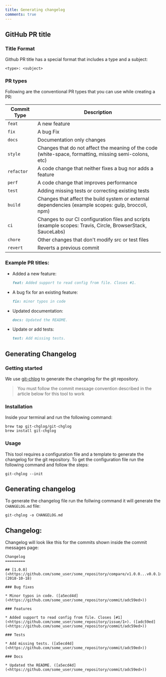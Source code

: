 ```yaml
---
title: Generating changelog
comments: true
---
```


## GitHub PR title

### Title Format

Github PR title has a special format that includes a type and a subject:

```
<type>: <subject>
```

### PR types

Following are the conventional PR types that you can use while creating a PR:

| Commit Type | Description                                                                                                 |
| ----------- | ----------------------------------------------------------------------------------------------------------- |
| `feat`      | A new feature                                                                                               |
| `fix`       | A bug Fix                                                                                                   |
| `docs`      | Documentation only changes                                                                                  |
| `style`     | Changes that do not affect the meaning of the code (white-space, formatting, missing semi-colons, etc)      |
| `refactor`  | A code change that neither fixes a bug nor adds a feature                                                   |
| `perf`      | A code change that improves performance                                                                     |
| `test`      | Adding missing tests or correcting existing tests                                                           |
| `build`     | Changes that affect the build system or external dependencies (example scopes: gulp, broccoli, npm)         |
| `ci`        | Changes to our CI configuration files and scripts (example scopes: Travis, Circle, BrowserStack, SauceLabs) |
| `chore`     | Other changes that don't modify src or test files                                                           |
| `revert`    | Reverts a previous commit                                                                                   |

### Example PR titles:

* Added a new feature:
  ```markdown
  feat: Added support to read config from file. Closes #1.
  ```

* A bug fix for an existing feature:
  ```markdown
  fix: minor typos in code
  ```

* Updated documentation:
  ```markdown
  docs: Updated the README.
  ```

* Update or add tests:
  ```markdown
  test: Add missing tests.
  ```

## Generating Changelog

### Getting started

We use [git-chlog](https://github.com/git-chglog/git-chglog) to generate the changelog for the git repository.

> You must follow the commit message convention described in the article below for this tool to work

### Installation

Inside your terminal and run the following command:

```
brew tap git-chglog/git-chglog
brew install git-chglog
```

### Usage

This tool requires a configuration file and a template to generate the changelog for the git repository. To get the configuration file run the following command and follow the steps:

```
git-chglog --init
```

## Generating changelog

To generate the changelog file run the follwing command it will generate the `CHANGELOG.md` file:

```
git-chglog -o CHANGELOG.md
```

## Changelog:

Changelog will look like this for the commits shown inside the commit messages page:

    Changelog
    =========
    
    ## [1.0.0](<https://github.com/some_user/some_repository/compare/v1.0.0...v0.0.1>) (2018-10-18)
    
    ### Bug fixes
    
    * Minor typos in code. ([a5ecd4d](<https://github.com/some_user/some_repository/commit/adc59ed>))
    
    ### Features
    
    * Added support to read config from file. Closes [#1](<https://github.com/some_user/some_repository/issue/1>). ([adc59ed](<https://github.com/some_user/some_repository/commit/adc59ed>))
    
    ### Tests
    
    * Add missing tests. ([a5ecd4d](<https://github.com/some_user/some_repository/commit/adc59ed>))
    
    ### Docs
    
    * Updated the README. ([a5ecd4d](<https://github.com/some_user/some_repository/commit/adc59ed>))